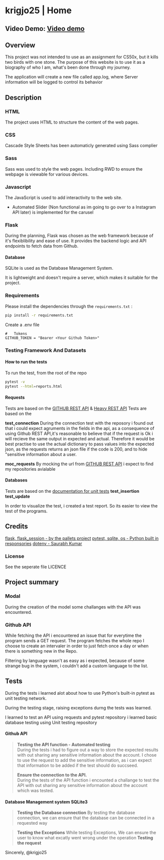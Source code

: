 # krigjo25 | Home

## Video Demo: [Video demo](https://youtu.be/n-jNhiu5Nm0)

## Overview
This project was not intended to use as an assignment for CS50x, but it kills two birds with one stone. The purpose of this website is to use it as a biography of who I am,  what's been done through my journey.

The application will create a new file called app.log, where Server information will be logged to control its behavior

## Description

###    HTML
The project uses HTML to structure the content of the web pages.

###    CSS
Cascade Style Sheets has been automaticly generated using Sass complier


###    Sass
Sass was used to style the web pages. Including RWD to ensure the webpage is viewable for various devices.

###   Javascript
The JavaScript is used to add interactivity to the web site.
- Automated Slider (Non functional as im going to go over to a Instagram API later) is implemented for the carusel

###   Flask
During the planning, Flask was chosen as the web framework because of it's flexiblibility and ease of use. It provides the backend logic and API endpoints to fetch data from Github.

####   Database
SQLite is used as the Database Management System.

It is lightweight and doesn't require a server, which makes it suitable for the project.

### Requirements
Please install the dependencies through the `requirements.txt` :
```sh
pip install -r requirements.txt
```

Create a .env file
```env
#   Tokens
GITHUB_TOKEN = "Bearer <Your Github Token>"
```

### Testing Framework And Datasets

####    How to run the tests
To run the test, from the root of the repo
```sh
pytest -v
pytest --html=reports.html
```
####    Requests
Tests are based on the [GITHUB REST API](https://docs.github.com/en/rest/users/users?apiVersion=2022-11-28) & [Heavy REST API](https://api.hevyapp.com/docs/)
Tests are based on the 

**test_connection**
During the connection test with the reposory i found out that i could expect agruments in the fields in the api, as a consequence of using
Github REST API,it's reasonable to believe that if the request is Ok
i will recieve the same output in expected and actual. Therefore it
would be best practise to use the actual dictionary to pass values
into the expected json, as the requests returns an json file if the
code is 200, and to hide "sensitive information about a user.

**moc_requests**
By mocking the url from [GITHUB REST API](https://docs.github.com/en/rest/repos/repos?apiVersion=2022-11-28#get-a-repository) i expect to find my repositories avialable


####    Databases
Tests are based on the [documentation for unit tests](https://python-basics-tutorial.readthedocs.io/en/24.1.0/test/sqlite.html)
**test_insertion**
**test_update**


In order to visualize the test, i created a test report. So its easier to view the test of the programs.

##  Credits
[flask, flask_session - by the pallets project](https://pypi.org/project/Flask/)
[pytest, sqlite, os - Python built in responsories]()
[dotenv - Saurabh Kumar](https://pypi.org/user/theskumar/)

### License
See the seperate file LICENCE

## Project summary

### Modal
During the creation of the model some challanges with the API was encountered.

### Github API
While fetching the API i encountered an issue that for everytime
the program sends a GET request. The program fetches the whole repo
I choose to create an intervaler in order to just fetch once a day or when there is something new in the Repo.

Filtering by language wasn't as easy as i expected, because of some strange bug in the system, i couldn't add a custom language to the list.


## Tests
During the tests i learned alot about how to use Python's built-in pytest as unit testing network.

During the testing stage, raising exceptions durng the tests was learned.

I learned to test an API using requests and pytest repository
i learned basic database testing using Unit testing repository

#### Github API
>   **Testing the API function - Automated testing**<br>
>  During the tests  i had to figure out a way to store the expected results with out sharing any sensitive information about the account.
>  I chose to use the request to add the sensitive information, as i can expect that information to be added if the test should do succseed.
>
> **Ensure the connection to the API.**<br>
> During the tests of the API function i encounted a challange to test the API with out sharing any sensitive information about the account which was tested.

#### Database Management system SQLite3
> **Testing the Database connection**
> By testing the database connection, 
> we can ensure that the database can be connected in a requested way

> **Testing the Exceptions**
> While testing Exceptions, We can ensure the user to know what excatly went wrong under the operation
> **Testing the request**


Sincerely,
@krigjo25
